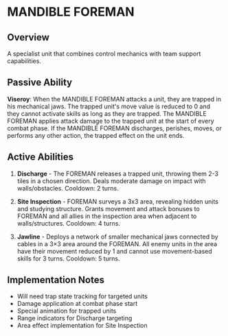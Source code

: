 # MANDIBLE FOREMAN

## Overview
A specialist unit that combines control mechanics with team support capabilities.

## Passive Ability
**Viseroy**: When the MANDIBLE FOREMAN attacks a unit, they are trapped in his mechanical jaws. The trapped unit's move value is reduced to 0 and they cannot activate skills as long as they are trapped. The MANDIBLE FOREMAN applies attack damage to the trapped unit at the start of every combat phase. If the MANDIBLE FOREMAN discharges, perishes, moves, or performs any other action, the trapped effect on the unit ends.

## Active Abilities

1. **Discharge** - The FOREMAN releases a trapped unit, throwing them 2-3 tiles in a chosen direction. Deals moderate damage on impact with walls/obstacles. Cooldown: 2 turns.

2. **Site Inspection** - FOREMAN surveys a 3x3 area, revealing hidden units and studying structure. Grants movement and attack bonuses to FOREMAN and all allies in the inspection area when adjacent to walls/structures. Cooldown: 4 turns.

3. **Jawline** - Deploys a network of smaller mechanical jaws connected by cables in a 3×3 area around the FOREMAN. All enemy units in the area have their movement reduced by 1 and cannot use movement-based skills for 3 turns. Cooldown: 5 turns.

## Implementation Notes
- Will need trap state tracking for targeted units
- Damage application at combat phase start
- Special animation for trapped units
- Range indicators for Discharge targeting
- Area effect implementation for Site Inspection